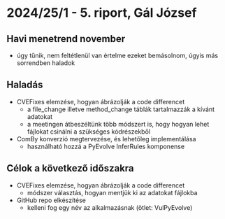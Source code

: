 # 2024/25/1 - 5. riport, Gál József

## Havi menetrend november

- úgy tűnik, nem feltétlenül van értelme ezeket bemásolnom, úgyis más sorrendben haladok

## Haladás

- CVEFixes elemzése, hogyan ábrázolják a code differencet
  - a file_change illetve method_change táblák tartalmazzák a kívánt adatokat
  - a meetingen átbeszéltünk több módszert is, hogy hogyan lehet fájlokat csinálni a szükséges kódrészekből
- ComBy konverzió megtervezése, és lehetőleg implementálása
  - használható hozzá a PyEvolve InferRules komponense

## Célok a következő időszakra

- CVEFixes elemzése, hogyan ábrázolják a code differencet
  - módszer választás, hogyan mentjük ki az adatokat fájlokba
- GitHub repo elkészítése
  - kelleni fog egy név az alkalmazásnak (ötlet: VulPyEvolve)
